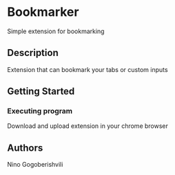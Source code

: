 # Bookmarker

Simple extension for bookmarking

## Description

Extension that can bookmark your tabs or custom inputs

## Getting Started

### Executing program

Download and upload extension in your chrome browser

## Authors

Nino Gogoberishvili

